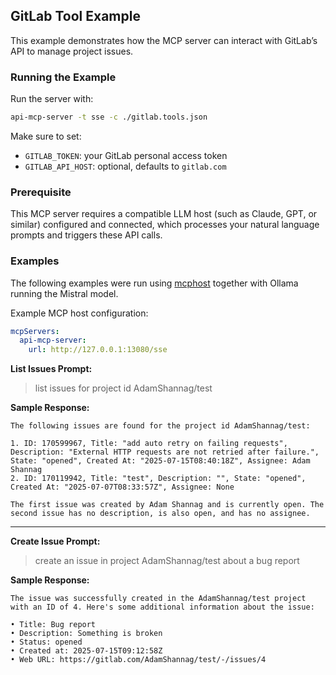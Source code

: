 ## GitLab Tool Example

This example demonstrates how the MCP server can interact with GitLab’s API to manage project issues.

### Running the Example

Run the server with:

```bash
api-mcp-server -t sse -c ./gitlab.tools.json
```

Make sure to set:

* `GITLAB_TOKEN`: your GitLab personal access token
* `GITLAB_API_HOST`: optional, defaults to `gitlab.com`

### Prerequisite

This MCP server requires a compatible LLM host (such as Claude, GPT, or similar) configured and connected, which
processes your natural language prompts and triggers these API calls.

### Examples

The following examples were run using [mcphost](https://github.com/mark3labs/mcphost) together with Ollama running the
Mistral model.

Example MCP host configuration:

```yaml
mcpServers:
  api-mcp-server:
    url: http://127.0.0.1:13080/sse
```

**List Issues Prompt:**

> list issues for project id AdamShannag/test

**Sample Response:**

```
The following issues are found for the project id AdamShannag/test:

1. ID: 170599967, Title: "add auto retry on failing requests", Description: "External HTTP requests are not retried after failure.", State: "opened", Created At: "2025-07-15T08:40:18Z", Assignee: Adam Shannag  
2. ID: 170119942, Title: "test", Description: "", State: "opened", Created At: "2025-07-07T08:33:57Z", Assignee: None

The first issue was created by Adam Shannag and is currently open. The second issue has no description, is also open, and has no assignee.
```

---

**Create Issue Prompt:**

> create an issue in project AdamShannag/test about a bug report

**Sample Response:**

```
The issue was successfully created in the AdamShannag/test project with an ID of 4. Here's some additional information about the issue:

• Title: Bug report  
• Description: Something is broken  
• Status: opened  
• Created at: 2025-07-15T09:12:58Z  
• Web URL: https://gitlab.com/AdamShannag/test/-/issues/4  
```